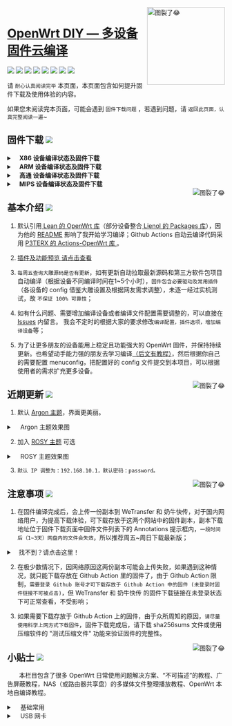 <a href="#readme">
    <img src="https://img.vim-cn.com/db/018fac69e39167b5a6f692dfe5b715eccf2960.jpg" alt="图裂了😂" title="OpenWrt-DIY" align="right" height="180" />
</a>

[OpenWrt DIY — 多设备固件云编译](https://jq.qq.com/?_wv=1027&k=9Sh2iNhT)
==============================================================================================================

[![](https://img.shields.io/badge/-目录:-696969.svg)](#readme) [![](https://img.shields.io/badge/-固件下载-FFFFFF.svg)](#固件下载-) [![](https://img.shields.io/badge/-基本介绍-FFFFFF.svg)](#基本介绍-) [![](https://img.shields.io/badge/-近期更新-FFFFFF.svg)](#近期更新-) [![](https://img.shields.io/badge/-注意事项-FFFFFF.svg)](#注意事项-) [![](https://img.shields.io/badge/-小贴士-FFFFFF.svg)](#小贴士-) [![](https://img.shields.io/badge/-捐助-FFFFFF.svg)](#捐助-) [![](https://img.shields.io/badge/-鸣谢-FFFFFF.svg)](#鸣谢-)

请 `耐心认真阅读完毕` 本页面，本页面包含如何提升固件下载及使用体验的内容。

如果您未阅读完本页面，可能会遇到 `固件下载问题` ，若遇到问题，请 `返回此页面，认真完整阅读一遍`~

## 固件下载 [![](https://img.shields.io/badge/-支持设备、编译状态及固件下载-FFFFFF.svg)](#固件下载-)
<details>
 <summary><b>&nbsp;&nbsp;&nbsp; X86  设备编译状态及固件下载</b></summary>
    
<br/>
 
点击下表中 [![](https://img.shields.io/badge/设备-passing-32CD32.svg)](https://github.com/zhaocz086/lede_lean/actions) 即可跳转到该设备固件下载页面
|   序号    |     X86设备  |   X86设备编译状态及下载链接 |   插件配置   | 备注说明   |
| :-----------------: | :-------------: |:-----------------: | :-----------------: |  :-----------------: | 
| 1 |   [![](https://img.shields.io/badge/OpenWrt-x86_(64位)-FFFFFF.svg)](https://github.com/zhaocz086/lede_lean/blob/master/.github/workflows/x86_64.yml)    | [![](https://github.com/zhaocz086/lede_lean/workflows/Build%20X86(64bit)%20OpenWrt/badge.svg)](https://github.com/zhaocz086/lede_lean/blob/master/.github/workflows/x86_64.yml) |[![](https://img.shields.io/badge/编译-配置-orange.svg)](https://github.com/zhaocz086/lede_lean/blob/master/diy/config/X86/x86-extra.config) |  |  
| 2 |    [![](https://img.shields.io/badge/OpenWrt-x86_(32位)-FFFFFF.svg)](https://github.com/zhaocz086/lede_lean/blob/main/.github/workflows/x86.yml)     |[![](https://github.com/zhaocz086/lede_lean/workflows/Build%20X86(32bit)%20OpenWrt/badge.svg)](https://github.com/zhaocz086/lede_lean/actions/workflows/x86.yml) |[![](https://img.shields.io/badge/编译-配置-orange.svg)](https://github.com/zhaocz086/lede_lean/blob/main/config/X86/x86-extra.config) | | 

**提示：**[![](https://img.shields.io/badge/设备-passing-32CD32.svg)](https://github.com/zhaocz086/lede_lean/actions) 标志为正常，[![](https://img.shields.io/badge/设备-failing-DC143C.svg)](https://github.com/zhaocz086/lede_lean/actions) 或 [![](https://img.shields.io/badge/设备-no_status-A9A9A9.svg)](https://github.com/zhaocz086/lede_lean/actions) 不代表所有编译均失败。请点击 [![](https://img.shields.io/badge/设备-状态-32CD32.svg)](https://github.com/zhaocz086/lede_lean/actions) 到 **Actions** 进一步查看。

</details>

<details>
 <summary><b>&nbsp;&nbsp;&nbsp; ARM 设备编译状态及固件下载</b></summary>
    
<br/>
 
点击下表中 [![](https://img.shields.io/badge/设备-passing-32CD32.svg)](https://github.com/zhaocz086/lede_lean/actions) 即可跳转到该设备固件下载页面
|    序号   |     ARM设备    |   ARM设备编译状态及下载链接 |   插件配置   | 备注说明   |
| :-----------------: | :-------------: |:-----------------: | :-----------------: |  :-----------------: | 
| 1 |       [![](https://img.shields.io/badge/OpenWrt-N1_盒子-FFFFFF.svg)](https://github.com/zhaocz086/lede_lean/blob/main/.github/workflows/N1.yml)         |[![](https://github.com/zhaocz086/lede_lean/workflows/Build%20PHICOMM%20N1%20OpenWrt/badge.svg)](https://github.com/zhaocz086/lede_lean/actions/workflows/N1.yml) |[![](https://img.shields.io/badge/编译-配置-orange.svg)](https://github.com/zhaocz086/lede_lean/blob/main/config/ARM/arm-mini-extra.config)  | | 
| 2 |    [![](https://img.shields.io/badge/OpenWrt-树莓派_3B/3B+-FFFFFF.svg)](https://github.com/zhaocz086/lede_lean/blob/main/.github/workflows/raspberrypi3.yml)   | [![](https://github.com/zhaocz086/lede_lean/workflows/Build%20RaspBerryPi3%20OpenWrt/badge.svg)](https://github.com/zhaocz086/lede_lean/actions/workflows/raspberrypi3.yml) |[![](https://img.shields.io/badge/编译-配置-orange.svg)](https://github.com/zhaocz086/lede_lean/blob/main/config/ARM/arm-extra.config) | 含 USB 网卡驱动 |
| 3 |    [![](https://img.shields.io/badge/OpenWrt-树莓派_4B-FFFFFF.svg)](https://github.com/zhaocz086/lede_lean/blob/main/.github/workflows/raspberrypi4.yml)    | [![](https://github.com/zhaocz086/lede_lean/workflows/Build%20RaspBerryPi4%20OpenWrt/badge.svg)](https://github.com/zhaocz086/lede_lean/actions/workflows/raspberrypi4.yml)  |[![](https://img.shields.io/badge/编译-配置-orange.svg)](https://github.com/zhaocz086/lede_lean/blob/main/config/ARM/arm-extra.config)  | 含 USB 网卡驱动 |
|4|      [![](https://img.shields.io/badge/OpenWrt-NanoPi_R2S-FFFFFF.svg)](https://github.com/zhaocz086/lede_lean/blob/main/.github/workflows/r2s.yml)     |  [![](https://github.com/zhaocz086/lede_lean/workflows/Build%20NanoPi%20R2S%20OpenWrt/badge.svg)](https://github.com/zhaocz086/lede_lean/actions/workflows/r2s.yml)  |[![](https://img.shields.io/badge/编译-配置-orange.svg)](https://github.com/zhaocz086/lede_lean/blob/main/config/ARM/arm-extra.config)  | ZIP 解压后刷写 |
| 5|      [![](https://img.shields.io/badge/OpenWrt-NanoPi_R4S-FFFFFF.svg)](https://github.com/zhaocz086/lede_lean/blob/main/.github/workflows/r4s.yml)|  [![](https://github.com/zhaocz086/lede_lean/workflows/Build%20NanoPi%20R4S%20OpenWrt/badge.svg)](https://github.com/zhaocz086/lede_lean/actions/workflows/r4s.yml) |[![](https://img.shields.io/badge/编译-配置-orange.svg)](https://github.com/zhaocz086/lede_lean/blob/main/config/ARM/arm-extra.config)  | ZIP 解压后刷写 |
| 6|     [![](https://img.shields.io/badge/OpenWrt-Amlogic_S905X3-FFFFFF.svg)](https://github.com/zhaocz086/lede_lean/blob/main/.github/workflows/S905x3.yml)   | [![](https://github.com/zhaocz086/lede_lean/workflows/Build%20Amlogic%20S905X3%20OpenWrt/badge.svg)](https://github.com/zhaocz086/lede_lean/actions/workflows/S905x3.yml) |[![](https://img.shields.io/badge/编译-配置-orange.svg)](https://github.com/zhaocz086/lede_lean/blob/main/config/ARM/arm-extra.config) |   |
| 7|     [![](https://img.shields.io/badge/OpenWrt-香橙派_Zero_Plus-FFFFFF.svg)](https://github.com/zhaocz086/lede_lean/blob/main/.github/workflows/opzp.yml)   | [![](https://github.com/zhaocz086/lede_lean/workflows/Build%20Orange%20Pi%20Zero%20Plus%20OpenWrt/badge.svg)](https://github.com/zhaocz086/lede_lean/actions/workflows/opzp.yml) |[![](https://img.shields.io/badge/编译-配置-orange.svg)](https://github.com/zhaocz086/lede_lean/blob/main/config/ARM/opzp.config) |   |
|8|       [![](https://img.shields.io/badge/OpenWrt-斐讯_K3-FFFFFF.svg)](https://github.com/zhaocz086/lede_lean/blob/main/.github/workflows/K3.yml)           |[![](https://github.com/zhaocz086/lede_lean/workflows/Build%20PHICOMM%20K3%20OpenWrt/badge.svg)](https://github.com/zhaocz086/lede_lean/actions/workflows/K3.yml) |[![](https://img.shields.io/badge/编译-配置-orange.svg)](https://github.com/zhaocz086/lede_lean/blob/main/config/ARM/k3.config)  |  | 
|9|       [![](https://img.shields.io/badge/OpenWrt-Linksys_Wrt1900acs-FFFFFF.svg)](https://github.com/zhaocz086/lede_lean/blob/main/.github/workflows/linksys_wrt1900acs.yml)           |[![](https://github.com/zhaocz086/lede_lean/workflows/Build%20Linksys%20Wrt1900acs%20OpenWrt/badge.svg)](https://github.com/zhaocz086/lede_lean/actions/workflows/linksys_wrt1900acs.yml) |[![](https://img.shields.io/badge/编译-配置-orange.svg)](https://github.com/zhaocz086/lede_lean/blob/main/config/ARM/linksys-extra.config)  |  | 
|10|       [![](https://img.shields.io/badge/OpenWrt-Linksys_Wrt3200acm-FFFFFF.svg)](https://github.com/zhaocz086/lede_lean/blob/main/.github/workflows/linksys_wrt3200acm.yml)           |[![](https://github.com/zhaocz086/lede_lean/workflows/Build%20Linksys%20Wrt3200acm%20OpenWrt/badge.svg)](https://github.com/zhaocz086/lede_lean/actions/workflows/linksys_wrt3200acm.yml) |[![](https://img.shields.io/badge/编译-配置-orange.svg)](https://github.com/zhaocz086/lede_lean/blob/main/config/ARM/linksys-extra.config)  |  | 
|11|       [![](https://img.shields.io/badge/OpenWrt-Linksys_Wrt32x-FFFFFF.svg)](https://github.com/zhaocz086/lede_lean/blob/main/.github/workflows/linksys_wrt32x.yml)           |[![](https://github.com/zhaocz086/lede_lean/workflows/Build%20Linksys%20Wrt32x%20OpenWrt/badge.svg)](https://github.com/zhaocz086/lede_lean/actions/workflows/linksys_wrt32x.yml) |[![](https://img.shields.io/badge/编译-配置-orange.svg)](https://github.com/zhaocz086/lede_lean/blob/main/config/ARM/linksys-extra.config)  |  | 

**提示：**[![](https://img.shields.io/badge/设备-passing-32CD32.svg)](https://github.com/zhaocz086/lede_lean/actions) 标志为正常，[![](https://img.shields.io/badge/设备-failing-DC143C.svg)](https://github.com/zhaocz086/lede_lean/actions) 或 [![](https://img.shields.io/badge/设备-no_status-A9A9A9.svg)](https://github.com/zhaocz086/lede_lean/actions) 不代表所有编译均失败。请点击 [![](https://img.shields.io/badge/设备-状态-32CD32.svg)](https://github.com/zhaocz086/lede_lean/actions) 到 Actions 进一步查看。

</details>

<details>
 <summary><b>&nbsp;&nbsp;&nbsp; 高通 设备编译状态及固件下载</b></summary>
    
<br/>

点击下表中 [![](https://img.shields.io/badge/设备-passing-32CD32.svg)](https://github.com/zhaocz086/lede_lean/actions) 即可跳转到该设备固件下载页面
|    序号   |     高通平台     |   高通设备编译状态及下载链接 |   插件配置   | 备注说明   |
| :-----------------: | :-------------: |:-----------------: | :-----------------: |  :-----------------: | 
| 1 |        [![](https://img.shields.io/badge/OpenWrt-竞斗云-FFFFFF.svg)](https://github.com/zhaocz086/lede_lean/blob/main/.github/workflows/gdock.yml)         |[![](https://github.com/zhaocz086/lede_lean/workflows/Build%20G-Dock%20OpenWrt/badge.svg)](https://github.com/zhaocz086/lede_lean/actions/workflows/gdock.yml) |[![](https://img.shields.io/badge/编译-配置-orange.svg)](https://github.com/zhaocz086/lede_lean/blob/main/config/Qualcomm/Qualcomm-extra.config)  | | 
| 2|     [![](https://img.shields.io/badge/OpenWrt-网件_R7800-FFFFFF.svg)](https://github.com/zhaocz086/lede_lean/blob/main/.github/workflows/R7800.yml)   | [![](https://github.com/zhaocz086/lede_lean/workflows/Build%20Netgear%20R7800%20OpenWrt/badge.svg)](https://github.com/zhaocz086/lede_lean/actions/workflows/R7800.yml) |[![](https://img.shields.io/badge/编译-配置-orange.svg)](https://github.com/zhaocz086/lede_lean/blob/main/config/Qualcomm/Qualcomm-mini-extra.config) |   | 
| 3|     [![](https://img.shields.io/badge/OpenWrt-星际宝盒_CM520-FFFFFF.svg)](https://github.com/zhaocz086/lede_lean/blob/main/.github/workflows/CM520.yml)   | [![](https://github.com/zhaocz086/lede_lean/workflows/Build%20MobiPromo%20CM520%20OpenWrt/badge.svg)](https://github.com/zhaocz086/lede_lean/actions/workflows/CM520.yml) |[![](https://img.shields.io/badge/编译-配置-orange.svg)](https://github.com/zhaocz086/lede_lean/blob/main/config/Qualcomm/Qualcomm-extra.config) |   |
| 4 |        [![](https://img.shields.io/badge/OpenWrt-斐讯_K2T-FFFFFF.svg)](https://github.com/zhaocz086/lede_lean/blob/main/.github/workflows/K2T.yml)           | [![](https://github.com/zhaocz086/lede_lean/workflows/Build%20PHICOMM%20K2T%20OpenWrt/badge.svg)](https://github.com/zhaocz086/lede_lean/actions/workflows/K2T.yml)|[![](https://img.shields.io/badge/编译-配置-orange.svg)](https://github.com/zhaocz086/lede_lean/blob/main/config/Qualcomm/Qualcomm-mini-extra.config) | |
| 5 |        [![](https://img.shields.io/badge/OpenWrt-tp841N_V10-FFFFFF.svg)](https://github.com/zhaocz086/lede_lean/blob/main/.github/workflows/841NV10.yml)           | [![](https://github.com/zhaocz086/lede_lean/workflows/Build%20841NV10_ATH79_QCA9533%20OpenWrt/badge.svg)](https://github.com/zhaocz086/lede_lean/actions/workflows/841NV10.yml)|[![](https://img.shields.io/badge/编译-配置-orange.svg)](https://github.com/zhaocz086/lede_lean/blob/main/diy/config/ATH79/ath-extra.config) | |
| 6 |        [![](https://img.shields.io/badge/OpenWrt-tp842N_V2-FFFFFF.svg)](https://github.com/zhaocz086/lede_lean/blob/main/.github/workflows/842NV2.yml)           | [![](https://github.com/zhaocz086/lede_lean/workflows/Build%20841NV2_AR71XX_AR9341%20OpenWrt/badge.svg)](https://github.com/zhaocz086/lede_lean/actions/workflows/842NV2.yml)|[![](https://img.shields.io/badge/编译-配置-orange.svg)](https://github.com/zhaocz086/lede_lean/blob/main/diy/config/ATH79/ath-extra.config) | |

**提示：**[![](https://img.shields.io/badge/设备-passing-32CD32.svg)](https://github.com/zhaocz086/lede_lean/actions) 标志为正常，[![](https://img.shields.io/badge/设备-failing-DC143C.svg)](https://github.com/zhaocz086/lede_lean/actions) 或 [![](https://img.shields.io/badge/设备-no_status-A9A9A9.svg)](https://github.com/zhaocz086/lede_lean/actions) 不代表所有编译均失败。请点击 [![](https://img.shields.io/badge/设备-状态-32CD32.svg)](https://github.com/zhaocz086/lede_lean/actions) 到 Actions 进一步查看。

</details>

<details>
 <summary><b>&nbsp;&nbsp;&nbsp; MIPS 设备编译状态及固件下载</b></summary>
    
<br/>

**注意：** 考虑到 MIPS 设备的 CPU 性能及 RAM/ROM 量配置，功能较其他设备做了很大范围的删减。 

MIPS 设备推荐使用 Padavan 固件： [![](https://img.shields.io/badge/-Padavan_固件仓库_1-FFFFFF.svg)](https://github.com/hanwckf/rt-n56u) [![](https://img.shields.io/badge/-Padavan_固件仓库_2-FFFFFF.svg)](https://opt.cn2qq.com/padavan/) [![](https://img.shields.io/badge/-Padavan_固件仓库_3-FFFFFF.svg)](https://github.com/gorden5566/padavan)

点击下表中 [![](https://img.shields.io/badge/设备-passing-32CD32.svg)](https://github.com/zhaocz086/lede_lean/actions) 即可跳转到该设备固件下载页面
|    序号   |     MIPS设备     |   MIPS设备编译状态及下载链接 |   插件配置   | 备注说明   |
| :-----------------: | :-------------: |:-----------------: | :-----------------: |  :-----------------: | 
| 1 |        [![](https://img.shields.io/badge/OpenWrt-极路由_B70-FFFFFF.svg)](https://github.com/zhaocz086/lede_lean/blob/main/.github/workflows/B70.yml)        |[![](https://github.com/zhaocz086/lede_lean/workflows/Build%20HiWiFi%20B70%20OpenWrt/badge.svg)](https://github.com/zhaocz086/lede_lean/actions/workflows/B70.yml)|[![](https://img.shields.io/badge/编译-配置-orange.svg)](https://github.com/zhaocz086/lede_lean/blob/main/config/MIPS/MIPS-extra.config) | |
|2|        [![](https://img.shields.io/badge/OpenWrt-斐讯_K2P-FFFFFF.svg)](https://github.com/zhaocz086/lede_lean/blob/main/.github/workflows/K2P.yml)           |[![](https://github.com/zhaocz086/lede_lean/workflows/Build%20PHICOMM%20K2P%20OpenWrt/badge.svg)](https://github.com/zhaocz086/lede_lean/actions/workflows/K2P.yml)|[![](https://img.shields.io/badge/编译-配置-orange.svg)](https://github.com/zhaocz086/lede_lean/blob/main/config/MIPS/MIPS-extra.config) | |
| 3|    [![](https://img.shields.io/badge/OpenWrt-红米_AC2100-FFFFFF.svg)](https://github.com/zhaocz086/lede_lean/blob/main/.github/workflows/redmi_ac2100.yml)     | [![](https://github.com/zhaocz086/lede_lean/workflows/Build%20Redmi%20AC2100%20OpenWrt/badge.svg)](https://github.com/zhaocz086/lede_lean/actions/workflows/redmi_ac2100.yml) |[![](https://img.shields.io/badge/编译-配置-orange.svg)](https://github.com/zhaocz086/lede_lean/blob/main/config/MIPS/MIPS-extra.config) | | 
| 4 |    [![](https://img.shields.io/badge/OpenWrt-Newifi3_D2-FFFFFF.svg)](https://github.com/zhaocz086/lede_lean/blob/main/.github/workflows/Newifi_D2.yml)      |  [![](https://github.com/zhaocz086/lede_lean/workflows/Build%20Newifi%20D2%20OpenWrt/badge.svg)](https://github.com/zhaocz086/lede_lean/actions/workflows/Newifi_D2.yml) |[![](https://img.shields.io/badge/编译-配置-orange.svg)](https://github.com/zhaocz086/lede_lean/blob/main/config/MIPS/MIPS-extra.config)  | | 
|5|     [![](https://img.shields.io/badge/OpenWrt-小娱_C5-FFFFFF.svg)](https://github.com/zhaocz086/lede_lean/blob/main/.github/workflows/xiaoyu_xy-c5.yml)        | [![](https://github.com/zhaocz086/lede_lean/workflows/Build%20XiaoYu%20XY-C5%20OpenWrt/badge.svg)](https://github.com/zhaocz086/lede_lean/actions/workflows/xiaoyu_xy-c5.yml)   |[![](https://img.shields.io/badge/编译-配置-orange.svg)](https://github.com/zhaocz086/lede_lean/blob/main/config/MIPS/MIPS-extra.config)  |  |
| 6|     [![](https://img.shields.io/badge/OpenWrt-小米_R3G-FFFFFF.svg)](https://github.com/zhaocz086/lede_lean/blob/main/.github/workflows/R3G.yml)   | [![](https://github.com/zhaocz086/lede_lean/workflows/Build%20Mi%20R3G%20OpenWrt/badge.svg)](https://github.com/zhaocz086/lede_lean/actions/workflows/R3G.yml) |[![](https://img.shields.io/badge/编译-配置-orange.svg)](https://github.com/zhaocz086/lede_lean/blob/main/config/MIPS/MIPS-extra.config) |   |
| 8|     [![](https://img.shields.io/badge/OpenWrt-小米_R3P-FFFFFF.svg)](https://github.com/zhaocz086/lede_lean/blob/main/.github/workflows/R3P.yml)   | [![](https://github.com/zhaocz086/lede_lean/workflows/Build%20Mi%20R3P%20OpenWrt/badge.svg)](https://github.com/zhaocz086/lede_lean/actions/workflows/R3P.yml) |[![](https://img.shields.io/badge/编译-配置-orange.svg)](https://github.com/zhaocz086/lede_lean/blob/main/config/MIPS/MIPS-extra.config) |   |

**提示：**[![](https://img.shields.io/badge/设备-passing-32CD32.svg)](https://github.com/zhaocz086/lede_lean/actions) 标志为正常，[![](https://img.shields.io/badge/设备-failing-DC143C.svg)](https://github.com/zhaocz086/lede_lean/actions) 或 [![](https://img.shields.io/badge/设备-no_status-A9A9A9.svg)](https://github.com/zhaocz086/lede_lean/actions) 不代表所有编译均失败。请点击 [![](https://img.shields.io/badge/设备-状态-32CD32.svg)](https://github.com/zhaocz086/lede_lean/actions) 到 Actions 进一步查看。

</details>

<a href="#readme">
    <img src="https://img.shields.io/badge/-返回顶部-FFFFFF.svg" alt="图裂了😂" title="返回顶部" align="right"/>
</a>

## 基本介绍 [![](https://img.shields.io/badge/-项目基本介绍-FFFFFF.svg)](#基本介绍-)

1. 默认引用[ Lean 的 OpenWrt 库](https://github.com/coolsnowwolf/lede)（部分设备整合[ Lienol 的 Packages 库](https://github.com/Lienol/openwrt-packages)），因为他的 [README](https://github.com/coolsnowwolf/lede/blob/master/README.md) 影响了我开始学习编译；Github Actions 自动云编译代码采用 [P3TERX 的 Actions-OpenWrt 库 ](https://github.com/P3TERX/Actions-OpenWrt)。

2. [插件及功能预览 请点击查看](https://github.com/IvanSolis1989/OpenWrt-DIY/wiki/OpenWrt-DIY%E6%8F%92%E4%BB%B6%E9%A2%84%E8%A7%88)

3. `每周五查询大雕源码是否有更新`，如有更新自动拉取最新源码和第三方软件包项目自动编译（根据设备不同编译时间在1~5个小时），`固件包含必要驱动及常用插件`（各设备的 config 借鉴大雕设置及根据网友需求调整），未逐一经过实机测试，故 `不保证 100% 可靠性`；

4. 如有什么问题、需要增加编译设备或者编译文件配置需要调整的，可以直接在 [Issues](https://github.com/IvanSolis1989/OpenWrt-DIY/issues) 内留言。 我会不定时的根据大家的要求修改`编译配置，插件选项，增加编译设备`等；

5. 为了让更多朋友的设备能用上稳定且功能强大的 OpenWrt 固件，并保持持续更新。也希望动手能力强的朋友去学习编译[（后文有教程）](#小贴士-)，然后根据你自己的需要配置 menuconfig，把配置好的 config 文件提交到本项目，可以根据使用者的需求扩充更多设备。

<a href="#readme">
    <img src="https://img.shields.io/badge/-返回顶部-FFFFFF.svg" alt="图裂了😂" title="返回顶部" align="right"/>
</a>

## 近期更新 [![](https://img.shields.io/badge/-近期固件更新-FFFFFF.svg)](#近期更新-)

1. 默认 [Argon 主题](https://github.com/jerrykuku/luci-theme-argon)，界面更美丽。

<details>
 <summary>&nbsp;&nbsp;&nbsp; Argon 主题效果图</summary>
   
<br/>
<div align=center><img src="https://raw.githubusercontent.com/jerrykuku/staff/master/argon2.gif" alt="图裂了😂需要机场才能正常显示"/></div>
<div align=center><img src="https://img.vim-cn.com/65/37b71b446767d67c388b9507fb9cbf2f1d4462.jpg" alt="图裂了😂需要机场才能正常显示"/></div>
</details>

2. 加入 [ROSY 主题](https://github.com/rosywrt/luci-theme-rosy) 可选

<details>
 <summary>&nbsp;&nbsp;&nbsp; ROSY 主题效果图</summary>
   
<br/>
<div align=center><img src="https://raw.githubusercontent.com/rosywrt/luci-theme-rosy/openwrt-18.06/previews/login-pc.png" alt="图裂了😂需要机场才能正常显示"/></div>
<div align=center><img src="https://raw.githubusercontent.com/rosywrt/luci-theme-rosy/openwrt-18.06/previews/overview-pc.png" alt="图裂了😂需要机场才能正常显示"/></div>
</details>

3. `默认 IP 调整为：192.168.10.1，默认密码：password。`

<a href="#readme">
    <img src="https://img.shields.io/badge/-返回顶部-FFFFFF.svg" alt="图裂了😂" title="返回顶部" align="right"/>
</a>

## 注意事项 [![](https://img.shields.io/badge/-下载注意事项-FFFFFF.svg)](#注意事项-)

1. 在固件编译完成后，会上传一份副本到 WeTransfer 和 奶牛快传，对于国内网络用户，为提高下载体验，可下载存放于这两个网站中的固件副本，副本下载地址位于固件下载页面中固件文件列表下的 Annotations 提示框内，`一段时间后（1~3天）网盘内的文件会失效`，所以推荐周五~周日下载最新版；
<details>
 <summary>&nbsp;&nbsp;&nbsp;找不到？请点击这里！</summary>
 
<br/>
<div align=center><img src="https://img.vim-cn.com/ef/2481045f0a6fac8ee6c0c437b5c225ee880295.png" alt="图裂了😂需要机场才能正常显示"/></div>
<div align=center><img src="https://img.vim-cn.com/f8/d5f01cc3e33460963635eb7b7cf5a472859f88.png" alt="图裂了😂需要机场才能正常显示"/></div>
</details>

2. 在极少数情况下，因网络原因这两份副本可能会上传失败，如果遇到这种情况，就只能下载存放在 Github Action 里的固件了，由于 Github Action 限制，`需要登录 Github 账号才可下载存放于 Github Action 中的固件 (未登录时固件链接不可被点击)`，但 WeTransfer 和 奶牛快传 的固件下载链接在未登录状态下可正常查看，不受影响；

3. 如果需要下载存放于 Github Action 上的固件，由于众所周知的原因，`请尽量使用科学上网方式下载固件`，固件下载完成后，请下载 sha256sums 文件或使用压缩软件的 "测试压缩文件" 功能来验证固件的完整性。

<a href="#readme">
    <img src="https://img.shields.io/badge/-返回顶部-FFFFFF.svg" alt="图裂了😂" title="返回顶部" align="right"/>
</a>

## 小贴士 [![](https://img.shields.io/badge/-日常使用技巧及教程-FFFFFF.svg)](#小贴士-)

&nbsp;&nbsp;&nbsp;&nbsp;&nbsp;&nbsp; 本栏目包含了很多 OpenWrt 日常使用问题解决方案、“不可描述”的教程、广告屏蔽教程，NAS（或路由器共享盘）的多媒体文件整理播放教程、OpenWrt 本地自编译教程。

<details>
 <summary>&nbsp;&nbsp;&nbsp; 基础常用</summary>

<br/>

[OpenWrt 基础配置](https://github.com/IvanSolis1989/OpenWrt-DIY/wiki/OpenWrt-%E5%9F%BA%E7%A1%80%E9%85%8D%E7%BD%AE)

[OpenWrt 软路由 IPv6 上网设置](https://github.com/IvanSolis1989/OpenWrt-DIY/wiki/OpenWrt-%E8%BD%AF%E8%B7%AF%E7%94%B1-IPv6-%E4%B8%8A%E7%BD%91%E8%AE%BE%E7%BD%AE)

[OpenWrt 网络共享文件和 Transmission 使用技巧，再也没有恼人的权限问题](https://youtu.be/wmR7o9p9vSY)

[SD 卡设备固件刷写程序 BalenaEtcher](https://www.balena.io/etcher/)

</details>

<details>
 <summary>&nbsp;&nbsp;&nbsp; USB 网卡</summary>

<br/>

**USB 有线网卡**

推荐使用基于 AX88179（[绿联20256](https://union-click.jd.com/jdc?e=&p=AyIGZRprFQETA10cXSVGTV8LRGtMR1dGFxBFC1pXUwkEAEAdQFkJBVsWAxYPUh1ETEdOWmVdIHFbakcpHD4LGBJsV3suc1ducxNNVxkyEzdWGlsVBhcEVRNYJTISAGVNNRUDEwZUGlgTAhQ3VCtbEgIRAVATUxYCEQdUK1wVCyJcAHVfRVBCUAEYXBQFQQICK2slASI3ZRtrFjJQaVRIWRIEEAZRGQsRUhdVABkLEVIQV1xIDhYDFQdQElkTMhAGVB9S)）或 RTL8153（[山泽UW013](https://union-click.jd.com/jdc?e=&p=AyIGZRtYFAUWA1MdXBYyFQVTH14UByJDCkMFSjJLQhBaGR4cDF8QTwcKWUcYB0UHCwUQAVEeWhAdS0IJRmt9dE9wLGwwV2JUUyliWBxEDEdQGilTDh43VCtYFAISA1AYWx0BIjdVHGtXbFBXCVACQVlKTwErWiUCFQdWHV4dChYBUhtZJQUSDmVADnsGQlUFTA8WBRMABh4MJTIiBGUraxUyETcXdVkcBhIHUxxSFAcXB1AeCBALGwJdEgxHCxpQVhpTRQERN1caWhEL)） 芯片的 USB 有线网卡设备。

**USB 无线网卡**

推荐使用基于雷凌 RT3070(150Mbps)/RT5370(150Mbps)/RT5572(300Mbps+600Mbps) 芯片;  

或 MT7612U(300Mbps+867Mbps) 芯片的 USB 无线网卡设备 (例如华硕 AC55、网件 A6210 等)。

**备注**：个人不建议在软路由设备上用 USB 外接无线网卡，信号强度、稳定性都比较弱。



<a href="#readme">
    <img src="https://img.shields.io/badge/-返回顶部-FFFFFF.svg" alt="图裂了😂" title="返回顶部" align="right"/>
</a>
